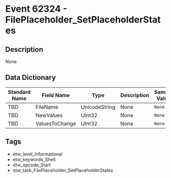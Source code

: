 # Event 62324 - FilePlaceholder_SetPlaceholderStates

## Description
None

## Data Dictionary
|Standard Name|Field Name|Type|Description|Sample Value|
|---|---|---|---|---|
|TBD|FileName|UnicodeString|None|`None`|
|TBD|NewValues|UInt32|None|`None`|
|TBD|ValuesToChange|UInt32|None|`None`|

## Tags
* etw_level_Informational
* etw_keywords_Shell
* etw_opcode_Start
* etw_task_FilePlaceholder_SetPlaceholderStates